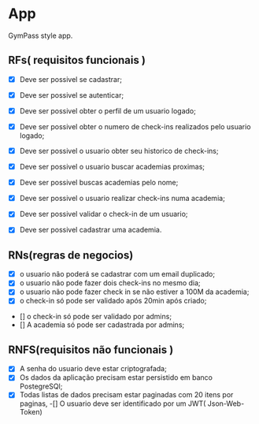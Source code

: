 # App
GymPass style app.

## RFs( requisitos funcionais )

- [x] Deve ser possivel se cadastrar; 
- [x] Deve ser possivel se autenticar;
- [x] Deve ser possivel obter o perfil de um usuario logado;
- [x] Deve ser possivel obter o numero de check-ins realizados pelo usuario logado;
- [x] Deve ser possivel o usuario obter seu historico de check-ins;
- [x] Deve ser possivel o usuario buscar academias proximas;
- [x] Deve ser possivel buscas academias pelo nome;
- [x] Deve ser possivel o usuario realizar check-ins numa academia;
- [x] Deve ser possivel validar o check-in de um usuario;
- [x] Deve ser possivel cadastrar uma academia.



## RNs(regras de negocios)

- [x] o usuario não poderá se cadastrar com um email duplicado;
- [x] o usuario não pode fazer dois check-ins no mesmo dia;
- [x] o usuario não pode fazer check in se não estiver a 100M da academia;
- [x] o check-in só pode ser validado após 20min  após criado;
- [] o check-in só pode ser validado por admins;
- [] A academia só pode ser cadastrada por admins;


## RNFS(requisitos não funcionais )

-[x] A senha do usuario deve estar criptografada;
-[x] Os dados da aplicação precisam estar persistido em banco PostegreSQl;
-[x] Todas listas de dados precisam estar paginadas com 20 itens por paginas,
-[] O usuario deve ser identificado por um JWT( Json-Web-Token)
